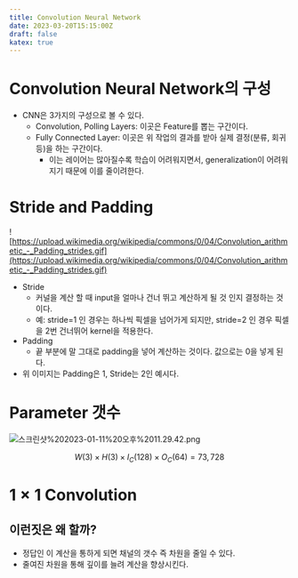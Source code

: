 ```yaml
---
title: Convolution Neural Network
date: 2023-03-20T15:15:00Z
draft: false
katex: true
---
```


# Convolution Neural Network의 구성

- CNN은 3가지의 구성으로 볼 수 있다.
    - Convolution, Polling Layers: 이곳은 Feature를 뽑는 구간이다.
    - Fully Connected Layer: 이곳은 위 작업의 결과를 받아 실제 결정(분류, 회귀 등)을 하는 구간이다.
        - 이는 레이어는 많아질수록 학습이 어려워지면서, generalization이 어려워지기 때문에 이를 줄이려한다.

# Stride and Padding

![https://upload.wikimedia.org/wikipedia/commons/0/04/Convolution_arithmetic_-_Padding_strides.gif](https://upload.wikimedia.org/wikipedia/commons/0/04/Convolution_arithmetic_-_Padding_strides.gif)

- Stride
    - 커널을 계산 할 때 input을 얼마나 건너 뛰고 계산하게 될 것 인지 결정하는 것 이다.
    - 예: stride=1 인 경우는 하나씩 픽셀을 넘어가게 되지만, stride=2 인 경우 픽셀을 2번 건너뛰어 kernel을 적용한다.
- Padding
    - 끝 부분에 말 그대로 padding을 넣어 계산하는 것이다. 값으로는 0을 넣게 된다.
- 위 이미지는 Padding은 1, Stride는 2인 예시다.

# Parameter 갯수

![스크린샷%202023-01-11%20오후%2011.29.42.png](/Convolution%20Neural%20Network%208e83dc8faaca419d9e4ce7b875927393/%E1%84%89%E1%85%B3%E1%84%8F%E1%85%B3%E1%84%85%E1%85%B5%E1%86%AB%E1%84%89%E1%85%A3%E1%86%BA_2023-01-11_%E1%84%8B%E1%85%A9%E1%84%92%E1%85%AE_11.29.42.png)

$$
W(3)\times H(3)\times I_C(128)\times O_C(64)=73,728
$$

# $1\times 1$ Convolution

## 이런짓은 왜 할까?

- 정답인 이 계산을 통하게 되면 채널의 갯수 즉 차원을 줄일 수 있다.
- 줄여진 차원을 통해 깊이를 늘려 계산을 향상시킨다.
